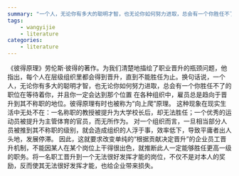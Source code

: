 ```yaml
---
summary: "一个人，无论你有多大的聪明才智，也无论你如何努力进取，总会有一个你胜任不了的职位在等待着你，并且你一定会达到那个位置"
tags:
    - wangyijie
    - literature
categories:
    - literature
---
```

《彼得原理》劳伦斯·彼得的著作。为我们清楚地描绘了职业晋升的瓶颈问题，他指出，每个人在层级组织里都会得到晋升，直到不能胜任为止。换句话说，一个人，无论你有多大的聪明才智，也无论你如何努力进取，总会有一个你胜任不了的职位在等待着你，并且你一定会达到那个位置
在各种组织中，雇员总是趋向于晋升到其不称职的地位。彼得原理有时也被称为“向上爬”原理。
这种现象在现实生活中无处不在：一名称职的教授被提升为大学校长后，却无法胜任；一个优秀的运动员被提升为主管体育的官员，而无所作为。
对一个组织而言，一旦相当部分人员被推到其不称职的级别，就会造成组织的人浮于事，效率低下，导致平庸者出人头地，发展停滞。
因此，这就要求改变单纯的“根据贡献决定晋升”的企业员工晋升机制，不能因某人在某个岗位上干得很出色，就推断此人一定能够胜任更高一级的职务。将一名职工晋升到一个无法很好发挥才能的岗位，不仅不是对本人的奖励，反而使其无法很好发挥才能，也给企业带来损失。
